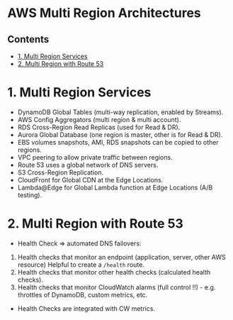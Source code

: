 # AWS Multi Region Architectures <!-- omit in toc -->

## Contents <!-- omit in toc -->

- [1. Multi Region Services](#1-multi-region-services)
- [2. Multi Region with Route 53](#2-multi-region-with-route-53)

# 1. Multi Region Services

- DynamoDB Global Tables (multi-way replication, enabled by Streams).
- AWS Config Aggregators (multi region & multi account).
- RDS Cross-Region Read Replicas (used for Read & DR).
- Aurora Global Database (one region is master, other is for Read & DR).
- EBS volumes snapshots, AMI, RDS snapshots can be copied to other regions.
- VPC peering to allow private traffic between regions.
- Route 53 uses a global network of DNS servers.
- S3 Cross-Region Replication.
- CloudFront for Global CDN at the Edge Locations.
- Lambda@Edge for Global Lambda function at Edge Locations (A/B testing).

# 2. Multi Region with Route 53

- Health Check => automated DNS failovers:

1. Health checks that monitor an endpoint (application, server, other AWS resource) Helpful to create a `/health` route.
2. Health checks that monitor other health checks (calculated health checks).
3. Health checks that monitor CloudWatch alarms (full control !!) - e.g. throttles of DynamoDB, custom metrics, etc.

- Health Checks are integrated with CW metrics.
